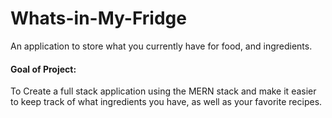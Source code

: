 # Whats-in-My-Fridge
An application to store what you currently have for food, and ingredients.

#### Goal of Project:

To Create a full stack application using the MERN stack and make it easier to keep track of what ingredients you have, as well as your favorite recipes.
